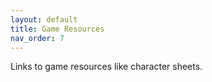 ```yaml
---
layout: default
title: Game Resources
nav_order: 7
---
```


Links to game resources like character sheets.
